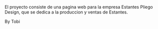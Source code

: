 El proyecto consiste de una pagina web para la empresa Estantes Pliego Design, que se dedica a la produccion y ventas de Estantes.

By Tobi
